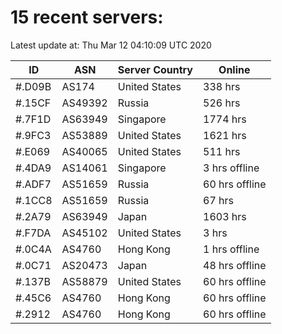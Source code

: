# 15 recent servers:

Latest update at: Thu Mar 12 04:10:09 UTC 2020

| ID | ASN | Server Country | Online |
| -- | --- | -------------- | ------ |
| #.D09B | AS174 | United States | 338 hrs |
| #.15CF | AS49392 | Russia | 526 hrs |
| #.7F1D | AS63949 | Singapore | 1774 hrs |
| #.9FC3 | AS53889 | United States | 1621 hrs |
| #.E069 | AS40065 | United States | 511 hrs |
| #.4DA9 | AS14061 | Singapore | 3 hrs offline |
| #.ADF7 | AS51659 | Russia | 60 hrs offline |
| #.1CC8 | AS51659 | Russia | 67 hrs |
| #.2A79 | AS63949 | Japan | 1603 hrs |
| #.F7DA | AS45102 | United States | 3 hrs |
| #.0C4A | AS4760 | Hong Kong | 1 hrs offline |
| #.0C71 | AS20473 | Japan | 48 hrs offline |
| #.137B | AS58879 | United States | 60 hrs offline |
| #.45C6 | AS4760 | Hong Kong | 60 hrs offline |
| #.2912 | AS4760 | Hong Kong | 60 hrs offline |

